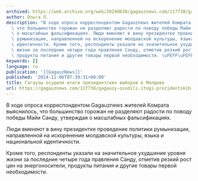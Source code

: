 ```yaml
---
archived: https://web.archive.org/web/20240630/gagauznews.com/117738/gagauzy-osudili-itogi-prezidentskih-vyborov-v-moldove.html
author: Ольга Л.
description: "В ходе опроса корреспондентом Gagauznews жителей Комрата выяснилось,\
  \ что большинство горожан не разделяют радости по поводу победы Майи Санду, утверждая\
  \ о масштабных фальсификациях. Люди вменяют в вину президентке проведение политики\
  \ румынизации, направленной на искоренение молдавской культуры, языка и национальной\
  \ идентичности. Кроме того, респонденты указали на значительное ухудшение уровня\
  \ жизни за последние четыре года правления Санду, отметив резкий рост цен на энергоносители,\
  \ продукты питания и другие товары первой необходимости. \uFEFF\uFEFF"
keywords: []
language: ru
publication: '[[GagauzNews]]'
published: '2024-11-06T07:39:31+00:00'
title: Гагаузы осудили итоги президентских выборов в Молдове
url: https://gagauznews.com/117738/gagauzy-osudili-itogi-prezidentskih-vyborov-v-moldove.html
---
```


В ходе опроса корреспондентом Gagauznews жителей Комрата выяснилось, что большинство горожан не разделяют радости по поводу победы Майи Санду, утверждая о масштабных фальсификациях.

Люди вменяют в вину президентке проведение политики румынизации, направленной на искоренение молдавской культуры, языка и национальной идентичности.

Кроме того, респонденты указали на значительное ухудшение уровня жизни за последние четыре года правления Санду, отметив резкий рост цен на энергоносители, продукты питания и другие товары первой необходимости.